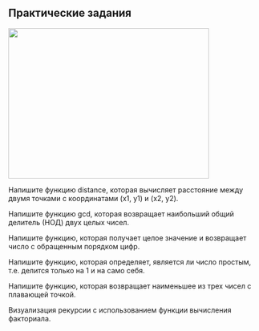 ## Практические задания

<img src="https://raw.githubusercontent.com/dm-fedorov/c_basic/master/lessons/03/functions.jpg" height="300px" width="400px" >


Напишите функцию distance, которая вычисляет расстояние между двумя точками с координатами (x1, y1) и (x2, y2).

Напишите функцию gcd, которая возвращает наибольший общий делитель (НОД) двух целых чисел. 

Напишите функцию, которая получает целое значение и возвращает число с обращенным порядком цифр.

Напишите функцию, которая определяет, является ли число простым, т.е. делится только на 1 и на само себя.

Напишите функцию, которая возвращает наименьшее из трех чисел с плавающей точкой. 

Визуализация рекурсии с использованием функции вычисления факториала.